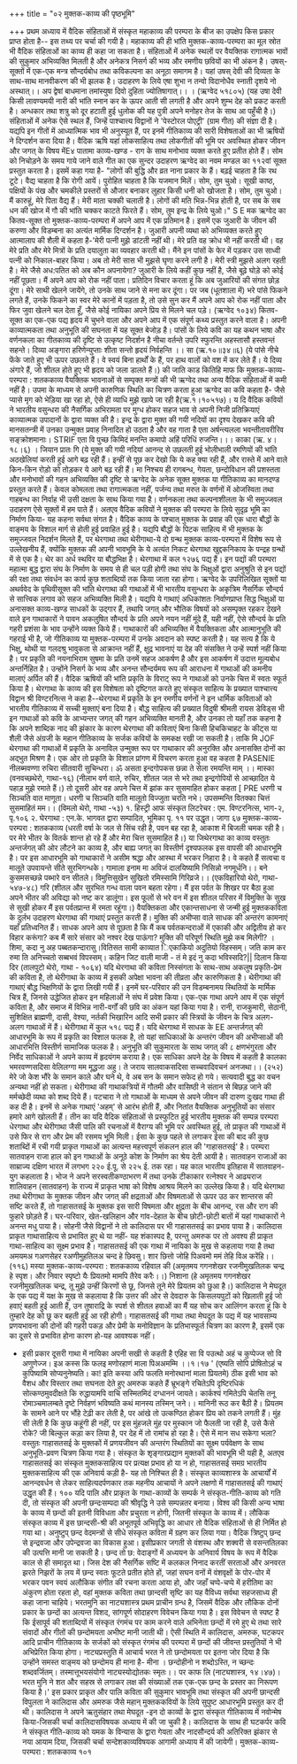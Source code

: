 +++
title = "०२ मुक्तक-काव्य की पृष्ठभूमि"

+++
प्रथम अध्याय में वैदिक संहिताओं में संस्कृत महाकाव्य की परम्परा के बीज का उपक्षेप किस प्रकार प्राप्त होता है-- इस तथ्य पर चर्चा की गयी है। महाकाव्य की ही भांति मुक्तक-काव्य-परम्परा का मूल स्रोत भी वैदिक संहिताओं का काव्य ही कहा जा सकता है। संहिताओं में अनेक स्थलों पर वैयक्तिक रागात्मक भावों की सुकुमार अभिव्यक्ति मिलती है और अनेकत्र निसर्ग की भव्य और रमणीय छवियों का भी अंकन है। उषस्-सूक्तों में एक-एक मन्त्र सौन्दर्यबोध तथा कविकल्पना का अनूठा समागम है। यहां उषस् देवी की दिव्यता के साथ-साथ मानवीकरण की भी झलक है। उदाहरण के लिये
एषा शुभा न तन्वो विदानोधैव स्नाती दृशये नो अस्थात्।। अप द्वेषां बाधमाना तमांस्युषा दिवो दुहिता ज्योतिषागात्।। ।
(ऋग्वेद ५१८०५) (यह उषा देवी किसी लावण्यमयी नारी की भांति स्नान कर के ऊपर आती सी लगती है और अपने शुम्भ देह को प्रकट करती है। अन्धकार तथा शत्रु को दूर हटाती हुई धुलोक की यह पुत्री अपने मनोहर तेज के साथ आ पहुँची है।)
संहिताओं में अनेक ऐसे स्थल हैं, जिन्हें पाश्चात्त्य विद्वानों ने 'पेस्टोरल पोएट्री' (ग्राम गीत) की संज्ञा दी है। यद्यपि इन गीतों में आध्यात्मिक भाव भी अनुस्यूत हैं, पर इनमें गीतिकाव्य की सारी विशेषताओं का भी ऋषियों ने दिग्दर्शन करा दिया है। वैदिक ऋषि यहां लोकसाहित्य तथा लोकगीतों की भूमि पर अवस्थित होकर जीवन और जगत् के विषय मेंE४
पातामा काव्य-खण्ड - राग के साथ मनोभाव व्यक्त करते हुए प्रतीत होते हैं। सोम को निचोड़ने के समय गाये जाने वाले गीत का एक सुन्दर उदाहरण ऋग्वेद का नवम मण्डल का ११२वां सूक्त प्रस्तुत करता है। इसमें कहा गया है- "लोगों की बुद्धि और व्रत नाना प्रकार के हैं। बढ़ई चाहता है कि रथ टूटे। वैद्य चाहता है कि रोगी आयें। पुरोहित चाहता है कि यजमान मिलें। सोम, तुम चुओ। सूखी काष्ठ, पक्षियों के पंख और चमकीले प्रस्तरों से औजार बनाकर लुहार किसी धनी को खोजता है। सोम, तुम चुओ। मैं कारुहूं, मेरे पिता वैद्य हैं। मेरी माता चक्की चलाती है। लोगों की मति भिन्न-भिन्न होती है, पर सब के सब धन की खोज में गौ की भांति चक्कर काटते फिरते हैं। सोम, तुम इन्द्र के लिये चुओ।" S E मक ऋग्वेद का कितव-सूक्त तो मुक्तक-काव्य-परम्परा में अपने आप में एक प्रतिमान है। इसमें एक जुआरी के जीवन की करुणा और विडम्बना का अत्यंत मार्मिक दिग्दर्शन है। जुआरी अपनी व्यथा को अभिव्यक्त करते हुए आत्मालाप की शैली में कहता है-'मेरी पत्नी मुझे डांटती नहीं थी। मेरे प्रति वह क्रोध भी नहीं करती थी। वह मेरे प्रति और मेरे मित्रों के प्रति दयालुता का व्यवहार करती थी। मैंने इन पांसों के फेर में पड़कर उस साध्वी पत्नी को निकाल-बाहर किया। अब तो मेरी सास भी मुझसे घृणा करने लगी है। मेरी स्त्री मुझसे अलग रहती है। मेरे जैसे अध:पतित को अब कौन अपनायेगा? जुआरी के लिये कहीं कुछ नहीं है, जैसे बूढ़े घोड़े को कोई नहीं पूछता। मैं अपने आप को रोक नहीं पाता। प्रतिदिन विचार करता हूं कि अब जुआरियों की संगत छोड़ दूंगा। मेरे साथी खेलने जायेंगे, तो उनके साथ जाने से मना कर दूंगा। पर जब (धूतशाला में) भरे पांसे फिकने लगते हैं, उनके फिकने का स्वर मेरे कानों में पड़ता है, तो उसे सुन कर मैं अपने आप को रोक नहीं पाता और फिर जुवा खेलने चल देता हूँ, जैसे कोई नायिका अपने प्रिय से मिलने चल पड़े। (ऋग्वेद १०३४)
कितव-सूक्त का एक-एक पद्य हृदय में चुभने वाला और अपने आप में एक संपूर्ण कथ्य प्रस्तुत करने वाला है। अपनी काव्यात्मकता तथा अनुभूति की सघनता में यह सूक्त बेजोड़ है। पांसों के लिये कवि का यह कथन भाषा और वर्णनकला का गीतकाव्य की दृष्टि से उत्कृष्ट निदर्शन है
नीचा वर्तन्ते उपरि स्फुरन्ति अहस्तासौ हस्तवन्तं सहन्ते। दिव्या अङ्गारा हरिणेन्युप्ताः शीता सन्तो हृदयं निर्वहन्ति ।।
सा (ऋ.१०॥३४॥६) (ये पांसे नीचे फेंके जाते हुए भी ऊपर उछलते हैं। वे स्वयं बिना हार्थों के हैं, पर हाथ वालों को वश में कर लेते हैं। ये दिव्य अंगारे हैं, जो शीतल होते हुए भी हृदय को जला डालते हैं।) की जाति काड कितिहि माफ कि
मुक्तक-काव्य-परम्परा : शतककाव्य वैयक्तिक भावनाओं से सम्पृक्त मन्त्रों की भी ऋग्वेद तथा अन्य वैदिक संहिताओं में कमी नहीं है। उपमा के माध्यम से अपनी कारुणिक स्थिति का चित्रण करता हुआ ऋग्वेद का कवि कहता है- जैसे प्यासे मृग को भेड़िया खा रहा हो, ऐसे ही व्याधि मुझे खाये जा रही है(ऋ.१।१०५१७)। य दि
वैदिक कवियों ने भारतीय वसुन्धरा की नैसर्गिक अभिरामता पर मुग्ध होकर सहज भाव से अपनी निजी प्रतिक्रियाएं काव्यात्मक उपादानों के द्वारा व्यक्त की है। इन्द्र के द्वारा मुक्त की गयी नदियों का दृश्य देखकर कवि की मानसतन्त्री में उनका उन्मुक्त प्रवाह निनादित हो उठता है और वह गाता है
एता अर्षन्त्यलला भवन्तीतावरीरिव सङ्क्रोशमानाः। STRIF
एता वि पुच्छ किमिदं मनन्ति कमापो अहिं परिधिं रुजन्ति।।। काका
(ऋ. ४।१८।६) । जियान प्रातः गि
(ये मुक्त की गयी नदियां आनन्द से उछलती हुई भोलीभाली रमणियों की भांति अठखेलियां करती हुई आगे बढ़ रही हैं। इन्हीं से पूछ कर देखो कि ये कह क्या रही हैं,
और रास्ते में आने वाले किन-किन रोड़ो को तोड़कर ये आगे बढ़ रही हैं। मा निश्चय ही रागबन्ध, गेयता, छन्दोविधान की प्रशस्तता और मनोभावों की गहन अभिव्यक्ति की दृष्टि से ऋग्वेद के अनेक सूक्त मुक्तक या गीतिकाव्य का मानदण्ड प्रस्तुत करते हैं। केवल कोमलता तथा रागात्मकता नहीं, पर्जन्य तथा मरुत के वर्णनों में ओजस्विता तथा गाहबन्ध का निर्वाह भी उसी दक्षता के साथ किया गया है। वर्णनकला तथा कल्पनाशीलता के भी समुज्जवल उदाहरण ऐसे सूक्तों में हम पाते हैं। अतएव वैदिक कवियों ने मुक्तक की परम्परा के लिये सुदृढ़ भूमि का निर्माण किया- यह कहना सर्वथा संगत है।
वैदिक काव्य के पश्चात् मुक्तक के प्रवाह की एक धारा बौद्धों के वाङ्मय के विशाल मार्ग से होती हुई प्रवाहित हुई है। यद्यपि बौद्धों के पिटक साहित्य में भी मुक्तक के समुज्जवल निदर्शन मिलते हैं, पर थेरगाथा तथा थेरीगाथा-ये दो ग्रन्थ मुक्तक काव्य-परम्परा में विशेष रूप से उल्लेखनीय हैं, क्योंकि मुक्तक की अपनी भावभूमि के ये अत्यंत निकट
थेरगाथा खुद्दकनिकाय के पन्द्रह ग्रन्थों में से एक है। थेर का अर्ध स्थविर या बौद्धभिक्ष है। थेरगाथा में कल १२७६ पद्य हैं। इन पद्यों की परम्परा महात्मा बुद्ध द्वारा संघ के निर्माण के समय से ही चल पड़ी होगी तथा संघ के भिक्षुओं द्वारा अनुश्रुति से इन पद्यों की रक्षा तथा संवर्धन का कार्य कुछ शताब्दियों तक किया जाता रहा होगा।
ऋग्वेद के उपरिलिखित सूक्तों या अथर्ववेद के पृथिवीसूक्त की भांति थेरगाथा की गाथाओं में भी भारतीय वसुन्धरा के अकृत्रिम नैसर्गिक सौन्दर्य से सात्त्विक लगाव को सहज अभिव्यक्ति मिली है। यद्यपि ये गाथाएं अधिकांशतः निर्वाणप्राप्त सिद्ध भिक्षुओं या अनासक्त
काव्य-खण्ड
साधकों के उद्गार हैं, तथापि जगत् और भौतिक विषयों को असम्पृक्त रहकर देखने वाले इन गाथाकारों ने पावन अकलुषित सौन्दर्य के प्रति अपने नयन नहीं मूंदे हैं, यही नहीं, ऐसे सौन्दर्य के प्रति गहरी प्रशंसा के भाव उन्होंने व्यक्त किये हैं। गाथाकारों की अभिव्यक्ति में वैयक्तिकता और आत्मानुभूति की गहराई भी है, जो गीतिकाव्य या मुक्तक-परम्परा में उनके अवदान को स्पष्ट करती है। यह सत्य है कि ये भिक्षु, थोथी या गलदश्रु भावुकता से आक्रान्त नहीं हैं, क्षुद्र भावनाएं या देह की संसक्ति ने उन्हें स्पर्श नहीं किया है। पर प्रकृति की नयनाभिराम सुषमा के प्रति उनमें सहज आकर्षण है और इस आकर्षण में उदात्त मूल्यबोध अन्तर्निहित है। उन्होंने निसर्ग के भव्य और अनन्त सौन्दर्यमय रूप की आराधना में गाथाओं की कमनीय मालाएं अर्पित की हैं। वैदिक ऋषियों की भांति प्रकृति के विराट् रूप ने गाथाओं को उनके चित्त में स्वतः स्फूर्त किया है। थेरगाथा के काव्य की इस विशेषता को दृष्टिगत करते हुए संस्कृत साहित्य के प्रख्यात पाश्चात्त्य विद्वान श्री विण्टरनित्स ने कहा है--थेरगाथा में प्रकृति के इन रमणीय वर्णनों ने इन धार्मिक कविताओं को भारतीय गीतिकाव्य में सच्ची मुक्ताएं बना दिया है। बौद्ध साहित्य की प्रख्यात विदुषी श्रीमती रायस डेविड्स भी इन गाथाओं को कवि के आभ्यन्तर जगत् की गहन अभिव्यक्ति मानती है, और उनका तो यहाँ तक कहना है कि अपने शाब्दिक नाद की झंकार के कारण थेरगाथा की कविताएं बिना किसी हिचकिचाहट के कीट्स या शैली जैसे अंग्रजी के महान गीतिकाव्य के सर्जक कवियों के समकक्ष रखी जा सकती है। ताकि मि JOF थेरगाथा की गाथाओं में प्रकृति के अनाविल उन्मुक्त रूप पर गाथाकार की अनुरक्ति
और अनासक्ति दोनों का अद्भुत मिश्रण है। एक ओर तो प्रकृति के विशाल प्रांगण में विचरण करता हुआ वह कहता है
PASENIE नीलब्मवण्णा रुचिरा सीतवारी सुचिन्धरा। ॐ असता इन्दगोपकस छन्ना ते सेला रमयन्ति माम् ।।
मास्का (वनवच्छथेरो, गाथा-१६) (नीलाभ वर्ण वाले, रुचिर, शीतल जल से भरे तथा इन्द्रगोपियों से आच्छादित ये पहाड़ मुझे रमाते हैं।) तो दूसरी ओर वह अपने चित्त में झांक कर सुसमाहित होकर कहता
[
PRE धरणी च सिञ्चति वात माणूता।
धरणी च सिञ्चति वाति मालूतो विज्जुता चरति नभे। उपसम्मन्ति वितक्का चित्तं सुसमाहितं मम।।
(विमलो थेरो, गाथा -५३)
१. हिस्ट्री आफ संस्कृत लिटरेचर : एम. विण्टरनित्स, भाग-२, पृ.१०६ २. घेरगाथा : एन.के. भागवत द्वारा सम्पादित, भूमिका पृ. ११ पर उद्धृत।
जागा
६७
मुक्तक-काव्य-परम्परा : शतककाव्य (धरती वर्षा के जल से सिंच रही है, पवन बह रहा है, आकाश में बिजली चमक रही है। पर मेरे भीतर के वितर्क शान्त हो रहे हैं और मेरा चित्त सुसमाहित है।) या जिथेरगाथा का काव्य वस्तुतः अन्तर्जगत् की ओर लौटने का काव्य है, और बाह्य जगत् का विस्तीर्ण दृश्यफलक इस वापसी की आधारभूमि है। पर इस आधारभूमि को गाथाकारों ने असीम श्रद्धा और आस्था में भरकर निहारा है। वे कहते हैं
सत्वचा व मालूते उपवायन्ते सीते सुरभिगन्धके। गामाला इनाम मा
अविजं दालयिष्यामि निसिन्नो नगमूर्धनि।। बने कुसमसच्छन्ने पब्भारे वन सीतले। विमुत्तिसुखेन सुखितो रमिस्सामि गिरिव्रजे।।
(एकविहारियो थेरो, गाथा- ५४७-४८) गरि (शीतल और सुरभित गन्ध वाला पवन बहता रहेगा। मैं इस पर्वत के शिखर पर बैठा हुआ अपने भीतर की अविद्या को नष्ट कर डालूंगा। इस फूलों से भरे वन में इस शीतल परिसर में विमुक्ति के सुख से सुखी होकर मैं इस पर्वतप्रान्त में रमता रहूंगा।)
वैयक्तिकता और एकान्तसाधना से जन्मी हुई मुक्तककविता के दुर्लभ उदाहरण थेरगाथा की गाथाएं प्रस्तुत करती हैं। मुक्ति की अभीप्सा वाले साधक की अन्तरंग कामनाएं यहाँ प्रतिध्वनित हैं। साधक अपने आप से पूछता है कि मैं कब पर्वतकन्दराओं में एकाकी
और अद्वितीय हो कर विहार करूंगा? कब मैं सारे संसार को नश्वर देख पाऊंगा? मुक्ति की परिपूर्ण स्थिति मुझे कब मिलेगी? ।
शिमा, कदा नु अह पब्बतकन्दारासु।वितिसत सामी काव्यात
 िएकाकियो अदुतियो विहस्सम्। जति काम कर रुमा ति अनिच्चतो सब्बभवं विपस्सम्। कहिन जिट वाली
माजी - तं मे इदं नु कदा भविस्सदि?|| दिलान किया दिर (तालपुटो थेरो, गाथा - १०६४)
यदि थेरगाथा की कविता निस्संगता के साथ-साथ अकलुष प्रकृति-प्रेम की कविता है, तो थेरीगाथा के काव्य में इसकी अपेक्षा भावना की तीव्रता और कारुणिकता है। थेरीगाथा की गाथाएं बौद्ध भिक्षणियों के द्वारा लिखी गयी हैं। इनमें घर-परिवार की उन विडम्बनामय स्थितियों के मार्मिक चित्र हैं, जिनसे उद्धेजित होकर इन महिलाओं ने संघ में प्रवेश किया। एक-एक गाथा अपने आप में एक संपूर्ण कविता है, और समाज में विभिन्न नारी-वर्गों की छवि का अंकन यहां किया गया है। रानी, राजकुमारी, सेठानी, सुशिक्षित ब्राह्मणी, दासी, वेश्या, नर्तकी भिखारिन आदि सभी प्रकार की स्त्रियों के जीवन के चित्र अलग-अलग गाथाओं में हैं। थेरीगाथा में कुल ५१८ पद्य हैं। यदि थेरगाथा में साधक के
EE
अन्तर्जगत् की आधारभूमि के रूप में प्रकृति का विशाल फलक है, तो यहां साधिकाओं के अन्तरंग जीवन की अभीप्साओं की आधारभित्ति विस्तीर्ण सामाजिक फलक है। अनुभूति की सुकुमारता के साथ जगत् की ८ क्षणभंगुरता और निर्वेद साधिकाओं ने अपने काव्य में हृदयंगम कराया है। एक साधिका अपने देह के विषय में कहती है
कालका भमरवण्णसदिसा वेलिलग्गा मम मूद्धजा अहु।
ते जराय सालवाकसदिसा सच्चवादिवचनं अनजथा।। (२५२) मेरे जो केश भौंरे के समान काले और घने थे, वे अब सन के समान सफेद हो गये। सत्यवादी बुद्ध का वचन अन्यथा नहीं हो सकता।
थेरीगाथा की गाथाकत्रियों में गौतमी और वासिष्ठी ने संतान से बिछड़ जाने की मर्मच्छेदी व्यथा को शब्द दिये हैं। पटचारा ने तो गाथाओं के माध्यम से अपने जीवन की दारुण दुःखद गाथा ही कह दी है। इनमें से अनेक गाथाएं 'अहम्' से आरंभ होती हैं, और नितांत वैयक्तिक अनुभूतियों का संसार हमारे आगे खोलती हैं। तीन
का यदि वैदिक संहिताओं से प्रस्फुटित हुई भारतीय मुक्तक की सम्पन्न परम्परा धेरगाथा और थेरीगाथा जैसी पालि की रचनाओं में वैराग्य की भूमि पर अवस्थित हुई, तो प्राकृत की गाथाओं में उसे फिर से राग और प्रेम की रसमय भूमि मिली। ईसा के कुछ पहले से लगाकर ईसा की बाद की कुछ शताब्दिों में रची गयी प्राकृत गाथाओं का अत्यन्त महत्त्वपूर्ण संकलन हाल की 'गाहासतसई' है। परम्परा सातवाहन राजा हाल को इन गाथाओं के अनूठे कोश के निर्माण का श्रेय देती आयी है। सातवाहन राजाओं का साम्राज्य दक्षिण भारत में लगभग २२० ई.पू. से २२५ ई. तक रहा। यह काल भारतीय इतिहास में सातवाहन-युग कहलाता है। भोज ने अपने सरस्वतीकण्ठाभरण में तथा उनके टीकाकार रत्नेश्वर ने आढ्यराज शालिवाहन (सातवाहन) के राज्य में प्राकृत भाषा को विशेष आश्रय मिलने का उल्लेख किया है। यदि थेरगाथा तथा थेरीगाथा के मुक्तक जीवन और जगत् की क्षद्रताओं और विषमताओं से ऊपर उठ कर शान्तरस की सष्टि करते हैं, तो गाहासतसई के मुक्तक इस सारी विषमता और क्षुद्रता के बीच आनन्द, रस और राग की फुहारे छोड़ते हैं। घर-परिवार, खेत-खलिहान और गांव-देहात के बीच छोटी-छोटी बातों में यहां गाथाकारों ने अनन्त मधु पाया है। सोहनी जैसे विद्वानों ने तो कालिदास पर भी गाहासतसई का प्रभाव पाया है। कालिदास प्राकृत गाथासाहित्य से प्रभावित हुए थे या नहीं- यह शंकास्पद है, परन्तु अमरुक पर तो अवश्य ही प्राकृत गाथा-साहित्य का सूक्ष्म प्रभाव है। गाहासतसई की एक गाथा में नायिका के मुख से कहलाया गया है
तथा अमयमअ गअणसेहर रअणीमुहतिलअ चन्द हे छिवसु। शार
छित्तो जोहि पिअवमो ममं तेहि विअ करेंहि।। (११६) मस्या
मुक्तक-काव्य-परम्परा : शतककाव्य रहिवाल की (अमृतमय गगनशेखर रजनीमुखतिलक चन्द्र हे स्पृश। और निवार स्पृष्टो यैः प्रियतमो मामपि तैरेव करैः।।) निशाना
(हे अमृतमय गगनशेखर रजनीमुखतिलक चन्द्र, तू मुझे उन्हीं किरणों से छू, जिनसे तूने मेरे प्रियतम को छुआ है।)
कालिदास ने मेघदूत के एक पद्य में यक्ष के मुख से कहलाया है कि उत्तर की ओर से देवदारु के किसलयपुटों को खिलाती हुई जो हवाएं बहती हुई आती हैं, उन तुषाराद्रि के स्पर्श से शीतल हवाओं का मैं यह सोच कर आलिंगन करता हूं कि वे तुम्हारे देह को छू कर बहती हुई आ रही होगी। गाहासतसई की गाथा तथा मेघदूत के पद्य में यह भावसाम्य प्रणयभावना की दोनों की गहरी पकड़ और प्रेमी के मनोविज्ञान के प्रतिभास्फूर्त चित्रण का कारण है, इसमें एक का दूसरे से प्रभावित होना कारण हो-यह आवश्यक नहीं।
- इसी प्रकार दूसरी गाथा में नायिका अपनी सखी से कहती है
एहिह सा वि पउत्थो अहं च कुप्पेज्ज सो वि अणुणेज्ज। इअ कस्स कि फलइ मणोरहाणं माला पिअअमम्मि ।।१।१७ ' (एष्यति सोपि प्रोषितोऽहं च कुपिष्यामि सोप्यनुनेष्यति। का!
इति कस्या अपि फलति मनोरथानां माला प्रियतमे) ठीक इसी भाव को वैशध और विस्तार तथा सघनता देते हुए अमरुक कहते हैं
भ्रूभङ्गे रचितेऽपि दृष्टिरधिकं सोत्कण्ठमुवदीक्षते कि रुद्धायामपि वाचि सस्मितमिदं दग्धाननं जायते। कार्कश्यं गमितेऽपि चेतसि तनू रोमाञ्चमालम्बते
दृष्टे निर्वहणं भविष्यति कथं मानस्य तस्मिन् जने।। मानिनी रूठ कर बैठी है। प्रियतम के सामने आने पर भौंहे टेढ़ी कर लेती है, पर आंखे तो उत्कण्ठित होकर प्रिय को तकने लगती हैं। मुंह सी लेती है कि कुछ कहूंगी ही नहीं, पर इस मुंहजले मुंह पर मुस्कान जो फैलती जा रही है, उसे कैसे रोके? जी बिल्कुल कड़ा कर लिया है, पर देह में तो रामांच हो रहा है। ऐसे में मान सध सकेगा भला?
वस्तुतः गाहासतसई के मुक्तकों में प्रणयजीवन की अन्तरंग स्थितियों का सूक्ष्म पर्यवेक्षण के साथ अनुभूति-प्रवण चित्रण किया गया है। संस्कृत के शृङ्गारप्रद्यान मुक्तकों की भावभूमि भी यही है, अतएव गाहासतसई का संस्कृत मुक्तकसाहित्य पर प्रत्यक्ष प्रभाव हो या न हो, गाहासतसई समग्र भारतीय मुक्तकसाहित्य की एक अनिवार्य कड़ी है- यह तो निश्चित ही है। संस्कृत काव्यशास्त्र के आचार्यों में आनन्दवर्धन से लेकर साहित्यदर्पणकार तक महनीय आचायों ने अपने लक्षणो में गाहासतसई की गाथाएं उद्धृत की हैं।
१००
 यदि पालि और प्राकृत के गाथा-काव्यों के सम्पर्क ने संस्कृत-गीति-काव्य को गति दी, तो संस्कृत की अपनी छन्दःसम्पदा की श्रीवृद्धि ने उसे सम्पन्नतर बनाया। विश्व की किसी अन्य भाषा के काव्य में छन्दों की इतनी विविधता और प्रचुरता न होगी, जितनी संस्कृत के काव्य में। लौकिक संस्कृत काव्य में इस छान्दसी-श्री की अभूतपूर्व अभिवृद्धि का आधार तो वैदिक संहिताओं से ही निर्मित हो गया था। अनुष्टुप् छन्द वेदमन्त्रों से सीधे संस्कृत कविता में ग्रहण कर लिया गया। वैदिक त्रिष्टुप् छन्द से इन्द्रवजा और उपेन्द्रवजा का विकास हुआ। इसीप्रकार जगती से वंशस्थ और शक्वरी से वसन्ततिलका की उत्पत्ति मानी जा सकती है। छन्द तो छ: वेदाङ्गों में अध्ययन के अनिवार्य विषय के रूप में वैदिक काल से ही समादृत था। जिस देश की नैसर्गिक सष्टि में कलकल निनाद करतीं सरताओं
और अनवरत झरते निझरों के लय में छन्द स्वतः फूटते प्रतीत होते हों, जहां सघन वनों में वंशवृक्षों के पोर-पोर में भरकर पवन स्वयं अलौकिक संगीत की रचना करता आया हो, और जहाँ चप्पे-चप्पे में हरीतिमा का अंकुरण होता रहता हो, वहां मुक्तक कविता तथा छान्दसी सृष्टि का यह वैविध्य सर्वथा सहजसाध्य ही कहा जाना चाहिये।
भरतमुनि का नाट्यशास्त्र प्रथम प्राचीन ग्रन्ध है, जिसमें वैदिक और लौकिक दोनों प्रकार के छन्दों का अत्यन्त विशद, सांगपूर्ण सोदाहरण विवेचन किया गया है। इस विवेचन से स्पष्ट है कि ईसापूर्व की शताब्दियों में संस्कृत रंगमंच पर काम करने वाले अभिनेता छन्दों में रमे हुए थे तथा सारे संवादों और गीतों की छन्दोमयता अभीष्ट मानी जाती थी। ऐसी स्थिति में कालिदास, अमरुक, घटकपर आदि प्राचीन गीतिकाव्य के सर्जकों को संस्कृत रंगमंच की परम्परा में छन्दों की जीवन्त प्रस्तुतियों ने भी अभिप्रेरित किया होगा। नाट्यप्रस्तुति में आचार्य भरत ने तो छन्दोमयता पर इतना जोर दिया है कि उन्होंने समस्त वाङ्मय को छन्दोमय ही माना है- मीना
। छन्दोहीनो न शब्दोऽस्ति, न च्छन्दः शब्दवर्जितम्।
तस्मात्तूभयसंयोगो नाट्यस्योद्योतकः स्मृतः।।
पर काफ लि (नाट्यशास्त्र, १४।४७)। भरत मुनि ने शत और सहस्र से लगाकर लक्ष की संख्याओं तक एक-एक छन्द के प्रस्तर का निरूपण किया है।'
इस प्रकार प्राकृत और पालि कविता की सुकुमार भावभूमि तथा संस्कृत की अपनी छान्दसी विपुलता ने कालिदास और अमरुक जैसे महान् मुक्तककवियों के लिये सुपुष्ट आधारभूमि प्रस्तुत कर दी थी। कालिदास ने अपने ऋतुसंहार तथा मेघदूत -इन दो काव्यों के द्वारा संस्कृत गीतिकाव्य में नवोन्मेष किया-जिसकी चर्चा कालिदासविषयक अध्याय में की जा चुकी है। कालिदास के साथ ही घटकर्पर कवि ने संस्कृत गीति-काव्य को यमक के विन्यास के द्वारा गेयता और नादसौन्दर्य की अतिरिक्त झंकार से नया आयाम दिया, जिसकी चर्चा सन्देशकाव्यविषयक आगामी अध्याय में की जायेगी।
मुक्तक-काव्य-परम्परा : शतककाव्य
१०१